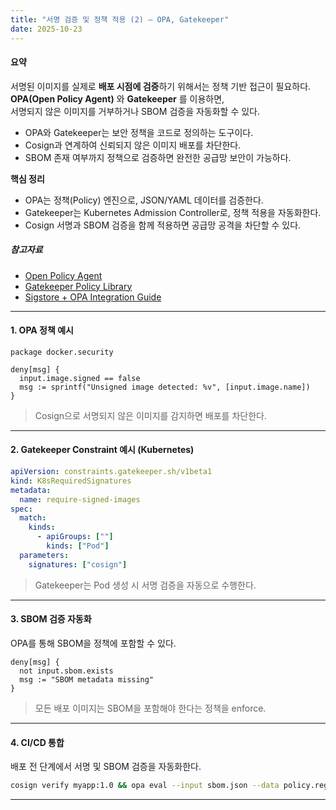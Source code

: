 ```yaml
---
title: "서명 검증 및 정책 적용 (2) – OPA, Gatekeeper"
date: 2025-10-23
---
```


#### 요약  
서명된 이미지를 실제로 **배포 시점에 검증**하기 위해서는 정책 기반 접근이 필요하다.  
**OPA(Open Policy Agent)** 와 **Gatekeeper** 를 이용하면,  
서명되지 않은 이미지를 거부하거나 SBOM 검증을 자동화할 수 있다.  

* OPA와 Gatekeeper는 보안 정책을 코드로 정의하는 도구이다.
* Cosign과 연계하여 신뢰되지 않은 이미지 배포를 차단한다.
* SBOM 존재 여부까지 정책으로 검증하면 완전한 공급망 보안이 가능하다.

**핵심 정리**
- OPA는 정책(Policy) 엔진으로, JSON/YAML 데이터를 검증한다.  
- Gatekeeper는 Kubernetes Admission Controller로, 정책 적용을 자동화한다.  
- Cosign 서명과 SBOM 검증을 함께 적용하면 공급망 공격을 차단할 수 있다.  

##### 참고자료
- [Open Policy Agent](https://www.openpolicyagent.org/docs/latest/)
- [Gatekeeper Policy Library](https://github.com/open-policy-agent/gatekeeper-library)
- [Sigstore + OPA Integration Guide](https://docs.sigstore.dev/policy/)

---

#### 1. OPA 정책 예시
```rego
package docker.security

deny[msg] {
  input.image.signed == false
  msg := sprintf("Unsigned image detected: %v", [input.image.name])
}
```

> Cosign으로 서명되지 않은 이미지를 감지하면 배포를 차단한다.

---

#### 2. Gatekeeper Constraint 예시 (Kubernetes)

```yaml
apiVersion: constraints.gatekeeper.sh/v1beta1
kind: K8sRequiredSignatures
metadata:
  name: require-signed-images
spec:
  match:
    kinds:
      - apiGroups: [""]
        kinds: ["Pod"]
  parameters:
    signatures: ["cosign"]
```

> Gatekeeper는 Pod 생성 시 서명 검증을 자동으로 수행한다.

---

#### 3. SBOM 검증 자동화

OPA를 통해 SBOM을 정책에 포함할 수 있다.

```rego
deny[msg] {
  not input.sbom.exists
  msg := "SBOM metadata missing"
}
```

> 모든 배포 이미지는 SBOM을 포함해야 한다는 정책을 enforce.

---

#### 4. CI/CD 통합

배포 전 단계에서 서명 및 SBOM 검증을 자동화한다.

```bash
cosign verify myapp:1.0 && opa eval --input sbom.json --data policy.rego "data.docker.security.deny"
```

---

